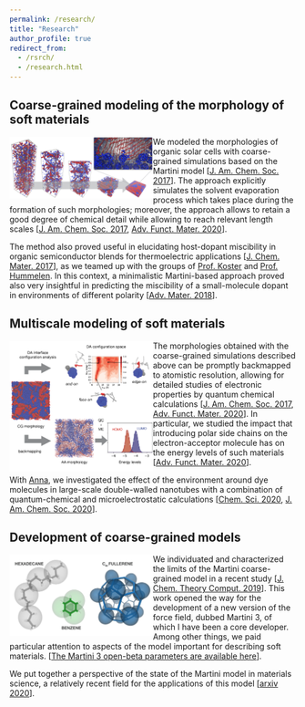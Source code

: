 ```yaml
---
permalink: /research/
title: "Research"
author_profile: true
redirect_from: 
  - /rsrch/
  - /research.html
---
```



## Coarse-grained modeling of the morphology of soft materials

<div style="width:100%;">
    <div style="float:left;width:50%;"><img src="../images/2020RA-JACS-TOC.png" /></div>
    <div style="float:none;"> 
We modeled the morphologies of organic solar cells with coarse-grained simulations based on the Martini model [<a href="https://doi.org/10.1021/jacs.6b11717">J. Am. Chem. Soc. 2017</a>]. The approach explicitly simulates the solvent evaporation process which takes place during the formation of such morphologies; moreover, the approach allows to retain a good degree of chemical detail while allowing to reach relevant length scales [<a href="https://doi.org/10.1021/jacs.6b11717">J. Am. Chem. Soc. 2017</a>, <a href="https://doi.org/10.1002/adfm.202004799">Adv. Funct. Mater. 2020</a>]. 

The method also proved useful in elucidating host-dopant miscibility in organic semiconductor blends for thermoelectric applications [<a href="https://doi.org/10.1039/C7TA06609K">J. Chem. Mater. 2017</a>], as we teamed up with the groups of <a href="https://www.rug.nl/research/zernike/photophysics-and-opto-electronics/koster-group">Prof. Koster</a> and <a href="https://www.rug.nl/research/bio-organic-materials-devices/">Prof. Hummelen</a>. In this context, a minimalistic Martini-based approach proved also very insightful in predicting the miscibility of a small-molecule dopant in environments of different polarity [<a href="http://doi.org/10.1002/adma.201704630">Adv. Mater. 2018</a>]. </div>
</div>


## Multiscale modeling of soft materials

<div style="width:100%;">
    <div style="float:left;width:50%;"><img src="../images/2020RA-AFM-TOC.png" /></div>
    <div style="float:none;"> The morphologies obtained with the coarse-grained simulations described above can be promptly backmapped to atomistic resolution, allowing for detailed studies of electronic properties by quantum chemical calculations [<a href="https://doi.org/10.1021/jacs.6b11717">J. Am. Chem. Soc. 2017</a>, <a href="https://doi.org/10.1002/adfm.202004799">Adv. Funct. Mater. 2020</a>]. In particular, we studied the impact that introducing polar side chains on the electron-acceptor molecule has on the energy levels of such materials [<a href="https://doi.org/10.1002/adfm.202004799">Adv. Funct. Mater. 2020</a>].

With <a href="https://twitter.com/anna_s_bond">Anna</a>, we investigated the effect of the environment around dye molecules in large-scale double-walled nanotubes with a combination of quantum-chemical and microelectrostatic calculations [<a href="https://doi.org/10.1039/D0SC03110K">Chem. Sci. 2020</a>, <a href="http://doi.org/10.1021/jacs.0c07392">J. Am. Chem. Soc. 2020</a>]. </div>
</div>


## Development of coarse-grained models

<div style="width:100%;">
    <div style="float:left;width:50%;"><img src="../images/Martini-model.png" /></div>
    <div style="float:none;"> We individuated and characterized the limits of the Martini coarse-grained model in a recent study [<a href="http://doi.org/10.1021/acs.jctc.9b00473">J. Chem. Theory Comput. 2019</a>]. This work opened the way for the development of a new version of the force field, dubbed Martini 3, of which I have been a core developer. Among other things, we paid particular attention to aspects of the model important for describing soft materials. [<a href="http://cgmartini.nl/index.php/martini3beta">The Martini 3 open-beta parameters are available here</a>].

We put together a perspective of the state of the Martini model in materials science, a relatively recent field for the applications of this model [<a href="https://arxiv.org/abs/2012.07194">arxiv 2020</a>]. </div>
</div>


